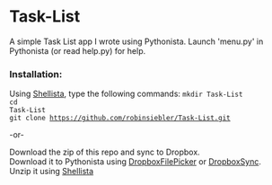 Task-List
=========

A simple Task List app I wrote using Pythonista. Launch 'menu.py' in Pythonista (or read help.py) for help.

<h3>
<a name="user-content-installation" class="anchor" href="#installation" aria-hidden="true"><span class="octicon octicon-link"></span></a>Installation:</h3>

Using <a href="https://github.com/transistor1/shellista">Shellista</a>, type the following commands:
<code>mkdir Task-List</code><br>
<code>cd Task-List</code><br>
<code>git clone https://github.com/robinsiebler/Task-List.git</code>

-or-

Download the zip of this repo and sync to Dropbox.<br>
Download it to Pythonista using <a href="https://gist.github.com/omz/fb180c58c94526e2c40b">DropboxFilePicker</a> or <a href="https://gist.github.com/sidewinder42/8631794">DropboxSync</a>.<br>
Unzip it using <a href="https://github.com/transistor1/shellista">Shellista</a>
